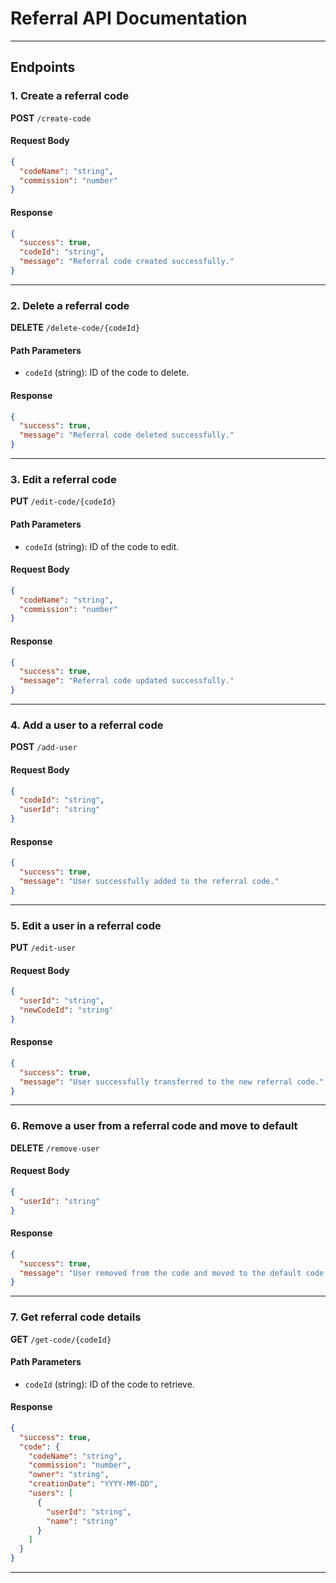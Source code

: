 # Referral API Documentation


---

## Endpoints

### 1. Create a referral code
**POST** `/create-code`

#### Request Body
```json
{
  "codeName": "string",
  "commission": "number"
}
```

#### Response
```json
{
  "success": true,
  "codeId": "string",
  "message": "Referral code created successfully."
}
```

---

### 2. Delete a referral code
**DELETE** `/delete-code/{codeId}`

#### Path Parameters
- `codeId` (string): ID of the code to delete.

#### Response
```json
{
  "success": true,
  "message": "Referral code deleted successfully."
}
```

---

### 3. Edit a referral code
**PUT** `/edit-code/{codeId}`

#### Path Parameters
- `codeId` (string): ID of the code to edit.

#### Request Body
```json
{
  "codeName": "string",
  "commission": "number"
}
```

#### Response
```json
{
  "success": true,
  "message": "Referral code updated successfully."
}
```

---

### 4. Add a user to a referral code
**POST** `/add-user`

#### Request Body
```json
{
  "codeId": "string",
  "userId": "string"
}
```

#### Response
```json
{
  "success": true,
  "message": "User successfully added to the referral code."
}
```

---

### 5. Edit a user in a referral code
**PUT** `/edit-user`

#### Request Body
```json
{
  "userId": "string",
  "newCodeId": "string"
}
```

#### Response
```json
{
  "success": true,
  "message": "User successfully transferred to the new referral code."
}
```

---

### 6. Remove a user from a referral code and move to default
**DELETE** `/remove-user`

#### Request Body
```json
{
  "userId": "string"
}
```

#### Response
```json
{
  "success": true,
  "message": "User removed from the code and moved to the default code."
}
```

---

### 7. Get referral code details
**GET** `/get-code/{codeId}`

#### Path Parameters
- `codeId` (string): ID of the code to retrieve.

#### Response
```json
{
  "success": true,
  "code": {
    "codeName": "string",
    "commission": "number",
    "owner": "string",
    "creationDate": "YYYY-MM-DD",
    "users": [
      {
        "userId": "string",
        "name": "string"
      }
    ]
  }
}
```

---

